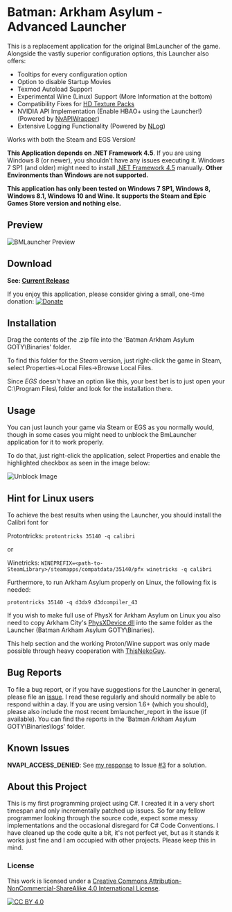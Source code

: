 # Batman: Arkham Asylum - Advanced Launcher

This is a replacement application for the original BmLauncher of the game. Alongside the vastly superior configuration options, this Launcher also offers:

- Tooltips for every configuration option
- Option to disable Startup Movies
- Texmod Autoload Support
- Experimental Wine (Linux) Support (More Information at the bottom)
- Compatibility Fixes for [HD Texture Packs](https://steamcommunity.com/sharedfiles/filedetails/?id=1159691355)
- NVIDIA API Implementation (Enable HBAO+ using the Launcher!) (Powered by [NvAPIWrapper](https://github.com/falahati/NvAPIWrapper))
- Extensive Logging Functionality (Powered by [NLog](https://github.com/NLog/NLog))

Works with both the Steam and EGS Version!

**This Application depends on .NET Framework 4.5**. If you are using Windows 8 (or newer), you shouldn't have any issues executing it. Windows 7 SP1 (and older) might need to install [.NET Framework 4.5](https://download.microsoft.com/download/B/A/4/BA4A7E71-2906-4B2D-A0E1-80CF16844F5F/dotNetFx45_Full_setup.exe) manually. **Other Environments than Windows are not supported.**

**This application has only been tested on Windows 7 SP1, Windows 8, Windows 8.1, Windows 10 and Wine. It supports the Steam and Epic Games Store version and nothing else.**

## Preview

![BMLauncher Preview](https://user-images.githubusercontent.com/49599979/162581484-8cf710cb-b133-44c1-b2ed-537fe6b84ccb.png)

## Download

**See: [Current Release](https://github.com/neatodev/BmLauncher/releases/latest)**

If you enjoy this application, please consider giving a small, one-time donation: 
[![Donate](https://img.shields.io/badge/Donate-PayPal-green.svg)](https://www.paypal.com/donate/?hosted_button_id=LG7YTKP4JYN5S)

## Installation

Drag the contents of the .zip file into the 'Batman Arkham Asylum GOTY\Binaries' folder.

To find this folder for the *Steam* version, just right-click the game in Steam, select Properties->Local Files->Browse Local Files.

Since *EGS* doesn't have an option like this, your best bet is to just open your C:\Program Files\ folder and look for the installation there.


## Usage

You can just launch your game via Steam or EGS as you normally would, though in some cases you might need to unblock the BmLauncher application for it to work properly.

To do that, just right-click the application, select Properties and enable the highlighted checkbox as seen in the image below:

![Unblock Image](https://user-images.githubusercontent.com/49599979/75610370-e2268100-5b10-11ea-978d-c257a2466dc8.png)

## Hint for Linux users

To achieve the best results when using the Launcher, you should install the Calibri font for 

Protontricks:
`protontricks 35140 -q calibri`

or

Winetricks:
`WINEPREFIX=<path-to-SteamLibrary>/steamapps/compatdata/35140/pfx winetricks -q calibri`

Furthermore, to run Arkham Asylum properly on Linux, the following fix is needed:

`protontricks 35140 -q d3dx9 d3dcompiler_43`

If you wish to make full use of PhysX for Arkham Asylum on Linux you also need to copy Arkham City's [PhysXDevice.dll](https://drive.google.com/file/d/1hcM3y34HN2yLYmd1S_cV1q2MrOU6q_5w/view) into the same folder as the Launcher (Batman Arkham Asylum GOTY\Binaries).

This help section and the working Proton/Wine support was only made possible through heavy cooperation with [ThisNekoGuy](https://github.com/ThisNekoGuy).

## Bug Reports

To file a bug report, or if you have suggestions for the Launcher in general, please file an [issue](https://github.com/neatodev/BmLauncher/issues/new). I read these regularly and should normally be able to respond within a day. If you are using version 1.6+ (which you should), please also include the most recent bmlauncher_report in the issue (if available). You can find the reports in the 'Batman Arkham Asylum GOTY\Binaries\logs' folder.

## Known Issues

**NVAPI_ACCESS_DENIED**: See [my response](https://github.com/neatodev/BmLauncher/issues/3#issuecomment-681074403) to Issue [#3](https://github.com/neatodev/BmLauncher/issues/3) for a solution.

## About this Project

This is my first programming project using C#. I created it in a very short timespan and only incrementally patched up issues. So for any fellow programmer looking through the source code, expect some messy implementations and the occasional disregard for C# Code Conventions. I have cleaned up the code quite a bit, it's not perfect yet, but as it stands it works just fine and I am occupied with other projects. Please keep this in mind.

### License

This work is licensed under a
[Creative Commons Attribution-NonCommercial-ShareAlike 4.0 International License][cc-by].

[![CC BY 4.0][cc-by-shield]][cc-by]

[cc-by]: https://creativecommons.org/licenses/by-nc-sa/4.0/
[cc-by-shield]: https://licensebuttons.net/l/by-nc-sa/4.0/80x15.png
